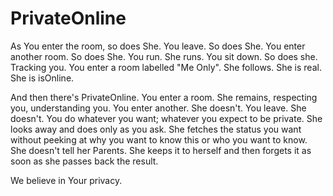 # PrivateOnline

As You enter the room, so does She. You leave. So does She. You enter another room. So does She. You run. She runs. You sit down. So does she. Tracking you. You enter a room labelled "Me Only". She follows. She is real. She is isOnline.

And then there's PrivateOnline. You enter a room. She remains, respecting you, understanding you. You enter another. She doesn't. You leave. She doesn't. You do whatever you want; whatever you expect to be private. She looks away and does only as you ask. She fetches the status you want without peeking at why you want to know this or who you want to know. She doesn't tell her Parents. She keeps it to herself and then forgets it as soon as she passes back the result.

We believe in Your privacy.
